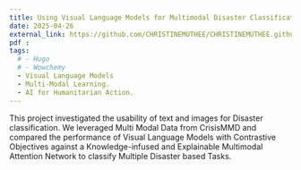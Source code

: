 ```yaml
---
title: Using Visual Language Models for Multimodal Disaster Classification.
date: 2025-04-26
external_link: https://github.com/CHRISTINEMUTHEE/CHRISTINEMUTHEE.github.io/blob/main/static/uploads/Vlm_paper.pdf
pdf : 
tags:
  # - Hugo
  # - Wowchemy
  - Visual Language Models
  - Multi-Modal Learning.
  - AI for Humanitarian Action.
---
```


This project investigated the usability of text and images for Disaster classification. We leveraged Multi Modal Data from CrisisMMD and compared the performance of Visual Language Models with Contrastive Objectives against a Knowledge-infused and Explainable Multimodal Attention Network to classify Multiple Disaster based Tasks.

<!--more-->
